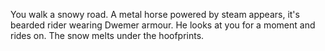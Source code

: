 You walk a snowy road. A metal horse powered by steam appears, it's bearded rider wearing Dwemer armour. He looks at you for a moment and rides on. The snow melts under the hoofprints.
